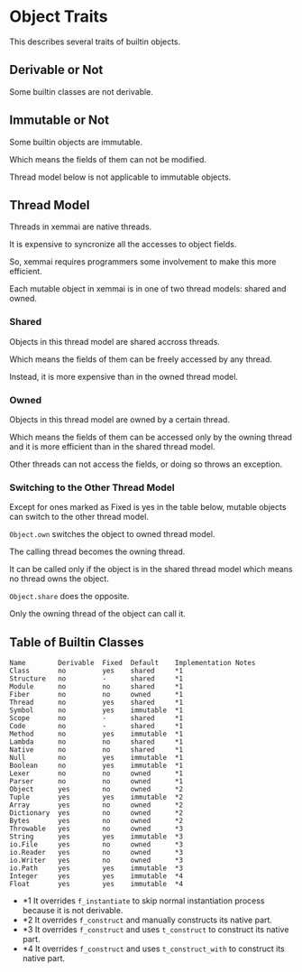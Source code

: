 # Object Traits

This describes several traits of builtin objects.


## Derivable or Not

Some builtin classes are not derivable.


## Immutable or Not

Some builtin objects are immutable.

Which means the fields of them can not be modified.

Thread model below is not applicable to immutable objects.


## Thread Model

Threads in xemmai are native threads.

It is expensive to syncronize all the accesses to object fields.

So, xemmai requires programmers some involvement to make this more efficient.

Each mutable object in xemmai is in one of two thread models: shared and owned.


### Shared

Objects in this thread model are shared accross threads.

Which means the fields of them can be freely accessed by any thread.

Instead, it is more expensive than in the owned thread model.


### Owned

Objects in this thread model are owned by a certain thread.

Which means the fields of them can be accessed only by the owning thread and it is more efficient than in the shared thread model.

Other threads can not access the fields, or doing so throws an exception.


### Switching to the Other Thread Model

Except for ones marked as Fixed is yes in the table below, mutable objects can switch to the other thread model.

`Object.own` switches the object to owned thread model.

The calling thread becomes the owning thread.

It can be called only if the object is in the shared thread model which means no thread owns the object.

`Object.share` does the opposite.

Only the owning thread of the object can call it.


## Table of Builtin Classes

    Name        Derivable  Fixed  Default    Implementation Notes
    Class       no         yes    shared     *1
    Structure   no         -      shared     *1
    Module      no         no     shared     *1
    Fiber       no         no     owned      *1
    Thread      no         yes    shared     *1
    Symbol      no         yes    immutable  *1
    Scope       no         -      shared     *1
    Code        no         -      shared     *1
    Method      no         yes    immutable  *1
    Lambda      no         no     shared     *1
    Native      no         no     shared     *1
    Null        no         yes    immutable  *1
    Boolean     no         yes    immutable  *1
    Lexer       no         no     owned      *1
    Parser      no         no     owned      *1
    Object      yes        no     owned      *2
    Tuple       yes        yes    immutable  *2
    Array       yes        no     owned      *2
    Dictionary  yes        no     owned      *2
    Bytes       yes        no     owned      *2
    Throwable   yes        no     owned      *3
    String      yes        yes    immutable  *3
    io.File     yes        no     owned      *3
    io.Reader   yes        no     owned      *3
    io.Writer   yes        no     owned      *3
    io.Path     yes        yes    immutable  *3
    Integer     yes        yes    immutable  *4
    Float       yes        yes    immutable  *4

* \*1 It overrides `f_instantiate` to skip normal instantiation process because it is not derivable.
* \*2 It overrides `f_construct` and manually constructs its native part.
* \*3 It overrides `f_construct` and uses `t_construct` to construct its native part.
* \*4 It overrides `f_construct` and uses `t_construct_with` to construct its native part.
